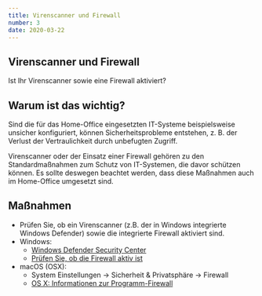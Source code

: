 ```yaml
---
title: Virenscanner und Firewall
number: 3
date: 2020-03-22
---
```


## Virenscanner und Firewall

Ist Ihr Virenscanner sowie eine Firewall aktiviert?

## Warum ist das wichtig?

Sind die für das Home-Of­fice eingesetzten IT-Systeme beispielsweise unsicher konfiguriert, können Sicherheitsprobleme entstehen, z. B. der Verlust der Vertraulichkeit durch unbefugten Zugriff.

Virenscanner oder der Einsatz einer Firewall gehören zu den Standardmaßnahmen zum Schutz von IT-Systemen, die davor schützen können. Es sollte deswegen beachtet werden, dass diese Maßnahmen auch im Home-Of­fice umgesetzt sind.

## Maßnahmen

* Prüfen Sie, ob ein Virenscanner (z.B. der in Windows integrierte Windows Defender) sowie die integrierte Firewall aktiviert sind. 
* Windows: 
  * <a target="_blank" href="https://support.microsoft.com/de-de/help/4026780/windows-10-scan-an-item-with-windows-security">Windows Defender Security Center</a>
  * <a target="_blank" href="https://www.computerwissen.de/windows/windows-probleme-loesen/artikel/pruefen-sie-ob-die-firewall-aktiv-ist.html">Prüfen Sie, ob die Firewall aktiv ist</a>
* macOS (OSX): 
  * System Einstellungen -> Sicherheit & Privatsphäre -> Firewall
  * <a target="_blank" href="https://support.apple.com/de-de/HT201642">OS X: Informationen zur Programm-Firewall</a>
